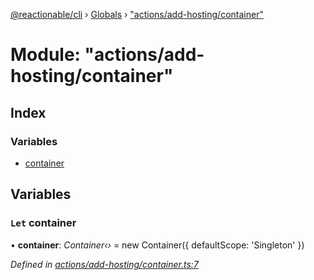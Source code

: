 [@reactionable/cli](../README.md) › [Globals](../globals.md) › ["actions/add-hosting/container"](_actions_add_hosting_container_.md)

# Module: "actions/add-hosting/container"

## Index

### Variables

* [container](_actions_add_hosting_container_.md#let-container)

## Variables

### `Let` container

• **container**: *Container‹›* = new Container({ defaultScope: 'Singleton' })

*Defined in [actions/add-hosting/container.ts:7](https://github.com/neilime/reactionable-cli/blob/86c13e3/src/actions/add-hosting/container.ts#L7)*
